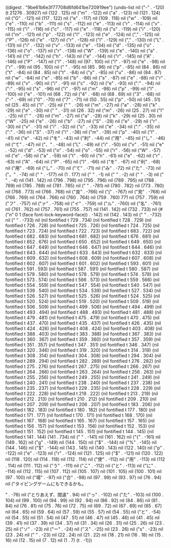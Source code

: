 
((digest . "9be61b6e3f77708d6fd641be720919ee") (undo-list nil ("-" . -120) (t 21276 . 30927) nil (122 . 125) nil ("m" . -122) nil ("a" . -123) nil (121 . 124) nil ("G" . -121) nil (117 . 122) nil ("e" . -117) nil (109 . 118) nil ("w" . -109) nil ("e" . -110) nil ("b" . -111) nil ("s" . -112) nil ("e" . -113) nil ("r" . -114) nil ("v" . -115) nil ("i" . -116) nil ("c" . -117) nil ("e" . -118) nil ("s" . -119) nil ("i" . -120) nil ("m" . -121) nil ("p" . -122) nil ("l" . -123) nil ("e" . -124) nil ("," . -125) nil ("P" . -126) nil ("e" . -127) nil ("r" . -128) nil ("l" . -129) nil ("," . -130) nil ("L" . -131) nil ("i" . -132) nil ("v" . -133) nil ("e" . -134) nil ("d" . -135) nil ("o" . -136) nil ("o" . -137) nil ("r" . -138) nil ("W" . -139) nil ("e" . -140) nil ("a" . -141) nil ("t" . -142) nil ("h" . -143) nil ("e" . -144) nil ("r" . -145) nil ("A" . -146) nil ("P" . -147) nil ("I" . -148) nil (97 . 100) nil ("l" . -97) nil ("e" . -98) nil ("r" . -99) nil (95 . 100) nil (" " . -95) nil (85 . 96) nil ("p" . -85) nil (84 . 86) nil ("t" . -84) nil (84 . 85) nil ("t" . -84) nil ("y" . -85) nil ("u" . -86) nil (84 . 87) nil ("w" . -84) nil ("e" . -85) nil ("b" . -86) nil ("s" . -87) nil ("e" . -88) nil ("r" . -89) nil ("v" . -90) nil ("i" . -91) nil ("c" . -92) nil ("e" . -93) nil (":" . -94) nil (":" . -95) nil ("s" . -96) nil ("i" . -97) nil ("m" . -98) nil ("p" . -99) nil ("l" . -100) nil ("e" . -101) nil (68 . 72) nil ("4" . -68) nil (68 . 69) nil ("3" . -68) nil ("-" . -69) nil ("0" . -70) nil ("7" . -71) nil (50 . 55) nil ("p" . -50) nil (45 . 51) nil (25 . 45) nil ("I" . -25) nil (" " . -26) nil ("m" . -27) nil ("a" . -28) nil ("k" . -29) nil ("e" . -30) nil (" " . -31) nil (26 . 32) nil ("m" . -26) nil (25 . 27) nil ("I" . -25) nil (" " . -26) nil ("m" . -27) nil ("a" . -28) nil ("k" . -29) nil (25 . 30) nil ("W" . -25) nil ("e" . -26) nil ("b" . -27) nil ("S" . -28) nil ("e" . -29) nil ("r" . -30) nil ("v" . -31) nil ("i" . -32) nil ("c" . -33) nil ("e" . -34) nil (":" . -35) nil (":" . -36) nil ("S" . -37) nil ("i" . -38) nil ("m" . -39) nil ("p" . -40) nil ("l" . -41) nil ("e" . -42) nil ("を" . -43) nil ("利" . -44) nil ("用" . -45) nil ("し" . -46) nil ("て" . -47) nil ("、" . -48) nil ("L" . -49) nil ("i" . -50) nil ("v" . -51) nil ("e" . -52) nil ("d" . -53) nil ("o" . -54) nil ("o" . -55) nil ("r" . -56) nil ("W" . -57) nil ("e" . -58) nil ("a" . -59) nil ("t" . -60) nil ("h" . -61) nil ("e" . -62) nil ("r" . -63) nil ("A" . -64) nil ("P" . -65) nil ("I" . -66) nil ("を" . -67) nil ("利" . -68) nil ("用" . -69) nil ("し" . -70) nil ("て" . -71) nil ("み" . -72) nil ("た" . -73) nil ("。" . -74) nil ("
" . -177) nil (1 . 177) nil ("
" . -1) nil ("
" . -2) nil ("
" . -3) nil ("
" . -4) nil (141 . 142) nil (796 . 798) nil (795 . 796) nil (789 . 795) nil (788 . 789) nil (785 . 788) nil (781 . 785) nil ("
" . -781) nil (780 . 782) nil (773 . 780) nil (768 . 773) nil (766 . 768) nil ("良" . -766) nil ("j" . -767) nil ("見" . -768) nil (766 . 769) nil (764 . 766) nil (760 . 764) nil (759 . 760) 771 nil (757 . 759) nil ("フ" . -757) nil ("ァ" . -758) nil ("イ" . -759) nil ("ル" . -760) nil ("名" . -761) nil (761 . 762) nil (757 . 761) nil (755 . 757) nil (141 . 142) nil (732 . 733) nil (#("n" 0 1 (face font-lock-keyword-face)) . -142) nil (142 . 143) nil ("
" . -732) nil ("
" . -733) nil (nil fontified t 729 . 734) (nil fontified t 728 . 729) (nil fontified t 726 . 728) (nil fontified t 725 . 726) (nil fontified t 724 . 725) (nil fontified t 723 . 724) (nil fontified t 722 . 723) (nil fontified t 683 . 722) (nil fontified t 682 . 683) (nil fontified t 681 . 682) (nil fontified t 676 . 681) (nil fontified t 652 . 676) (nil fontified t 650 . 652) (nil fontified t 649 . 650) (nil fontified t 647 . 649) (nil fontified t 646 . 647) (nil fontified t 644 . 646) (nil fontified t 643 . 644) (nil fontified t 633 . 643) (nil fontified t 632 . 633) (nil fontified t 609 . 632) (nil fontified t 608 . 609) (nil fontified t 607 . 608) (nil fontified t 602 . 607) (nil fontified t 601 . 602) (nil fontified t 593 . 601) (nil fontified t 591 . 593) (nil fontified t 587 . 591) (nil fontified t 580 . 587) (nil fontified t 579 . 580) (nil fontified t 578 . 579) (nil fontified t 574 . 578) (nil fontified t 573 . 574) (nil fontified t 566 . 573) (nil fontified t 559 . 566) (nil fontified t 554 . 559) (nil fontified t 547 . 554) (nil fontified t 540 . 547) (nil fontified t 539 . 540) (nil fontified t 534 . 539) (nil fontified t 527 . 534) (nil fontified t 526 . 527) (nil fontified t 525 . 526) (nil fontified t 524 . 525) (nil fontified t 520 . 524) (nil fontified t 519 . 520) (nil fontified t 509 . 519) (nil fontified t 506 . 509) (nil fontified t 499 . 506) (nil fontified t 494 . 499) (nil fontified t 493 . 494) (nil fontified t 488 . 493) (nil fontified t 481 . 488) (nil fontified t 479 . 481) (nil fontified t 475 . 479) (nil fontified t 470 . 475) (nil fontified t 437 . 470) (nil fontified t 435 . 437) (nil fontified t 426 . 435) (nil fontified t 424 . 426) (nil fontified t 408 . 424) (nil fontified t 403 . 408) (nil fontified t 388 . 403) (nil fontified t 383 . 388) (nil fontified t 367 . 383) (nil fontified t 360 . 367) (nil fontified t 359 . 360) (nil fontified t 357 . 359) (nil fontified t 351 . 357) (nil fontified t 347 . 351) (nil fontified t 346 . 347) (nil fontified t 320 . 346) (nil fontified t 319 . 320) (nil fontified t 314 . 319) (nil fontified t 308 . 314) (nil fontified t 304 . 308) (nil fontified t 294 . 304) (nil fontified t 289 . 294) (nil fontified t 282 . 289) (nil fontified t 276 . 282) (nil fontified t 275 . 276) (nil fontified t 267 . 275) (nil fontified t 266 . 267) (nil fontified t 264 . 266) (nil fontified t 263 . 264) (nil fontified t 256 . 263) (nil fontified t 255 . 256) (nil fontified t 249 . 255) (nil fontified t 241 . 249) (nil fontified t 240 . 241) (nil fontified t 238 . 240) (nil fontified t 237 . 238) (nil fontified t 235 . 237) (nil fontified t 229 . 235) (nil fontified t 228 . 229) (nil fontified t 222 . 228) (nil fontified t 219 . 222) (nil fontified t 213 . 219) (nil fontified t 212 . 213) (nil fontified t 210 . 212) (nil fontified t 209 . 210) (nil fontified t 207 . 209) (nil fontified t 206 . 207) (nil fontified t 183 . 206) (nil fontified t 182 . 183) (nil fontified t 180 . 182) (nil fontified t 177 . 180) (nil fontified t 171 . 177) (nil fontified t 170 . 171) (nil fontified t 168 . 170) (nil fontified t 167 . 168) (nil fontified t 165 . 167) (nil fontified t 157 . 165) (nil fontified t 156 . 157) (nil fontified t 153 . 156) (nil fontified t 152 . 153) (nil fontified t 151 . 152) (nil fontified t 145 . 151) (nil fontified t 144 . 145) (nil fontified t 141 . 144) (141 . 734) nil ("
" . -141) nil (161 . 162) nil ("{" . -161) nil (149 . 162) nil ("g" . -149) nil (144 . 150) nil ("$" . -144) nil ("%" . -145) nil (144 . 146) nil ("$" . -144) nil (143 . 145) nil (140 . 143) nil (122 . 140) nil ("p" . -122) nil ("e" . -123) nil ("r" . -124) nil (121 . 125) nil ("$" . -121) nil (120 . 122) nil (118 . 120) nil (114 . 118) nil (112 . 114) nil ("使" . -112) nil ("用" . -113) nil (112 . 114) nil (111 . 112) nil ("う" . -111) nil ("こ" . -112) nil ("と" . -113) nil ("に" . -114) nil (112 . 115) nil (107 . 112) nil (105 . 107) nil (101 . 105) nil (100 . 101) nil (97 . 100) nil ("場" . -97) nil ("合" . -98) nil (97 . 99) nil (93 . 97) nil (76 . 94) nil ("タイピングゲームにもできるかも。

" . -76) nil ("とりあえず、間違" . 94) nil ("っ" . -102) nil ("た" . -103) nil (100 . 104) nil (99 . 100) nil (94 . 99) nil (92 . 94) nil (86 . 92) nil (84 . 86) nil (81 . 84) nil (76 . 81) nil (75 . 76) nil (72 . 75) nil (69 . 72) nil (67 . 69) nil (65 . 67) nil (64 . 65) nil (59 . 64) nil (57 . 59) nil (55 . 57) nil (54 . 55) nil ("と" . -54) nil (54 . 55) nil (51 . 54) nil (47 . 51) nil (46 . 47) nil (45 . 46) nil (41 . 45) nil (39 . 41) nil (37 . 39) nil (34 . 37) nil (31 . 34) nil (26 . 31) nil (25 . 26) nil (23 . 25) nil ("ソ" . -23) nil ("ー" . -24) nil ("ス" . -25) nil (23 . 26) nil ("s" . -23) nil (23 . 24) nil ("
" . -23) nil (22 . 24) nil (21 . 22) nil (18 . 21) nil (16 . 18) nil (15 . 16) nil (12 . 15) nil (7 . 12) nil (1 . 7) (t . -1)))
